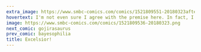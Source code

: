 ```yaml
---
extra_image: https://www.smbc-comics.com/comics/1521809551-20180323after.png
hovertext: I'm not even sure I agree with the premise here. In fact, I'm offended.
image: https://www.smbc-comics.com/comics/1521809536-20180323.png
next_comic: gojirasaurus
prev_comic: bayesophilia
title: Excelsior!
---
```


